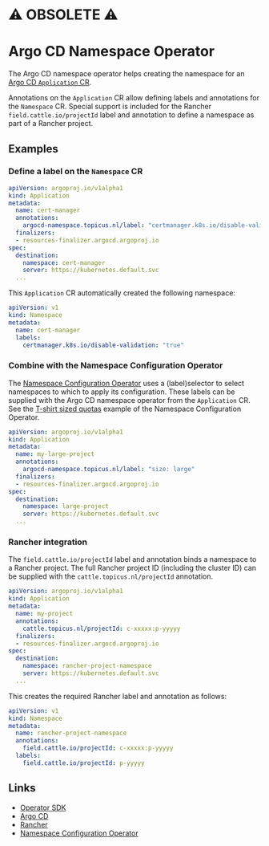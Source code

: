 # ⚠️ OBSOLETE :warning:
# Argo CD Namespace Operator

The Argo CD namespace operator helps creating the namespace for an [Argo CD `Application` CR](https://github.com/argoproj/argo-cd/blob/master/manifests/crds/application-crd.yaml).

Annotations on the `Application` CR allow defining labels and annotations for the `Namespace` CR. Special support is included for the Rancher `field.cattle.io/projectId` label and annotation to define a namespace as part of a Rancher project.

## Examples

### Define a label on the `Namespace` CR
```yaml
apiVersion: argoproj.io/v1alpha1
kind: Application
metadata:
  name: cert-manager
  annotations:
    argocd-namespace.topicus.nl/label: "certmanager.k8s.io/disable-validation: true"
  finalizers:
  - resources-finalizer.argocd.argoproj.io
spec:
  destination:
    namespace: cert-manager
    server: https://kubernetes.default.svc
  ...
```
This `Application` CR automatically created the following namespace:
```yaml
apiVersion: v1
kind: Namespace
metadata:
  name: cert-manager
  labels:
    certmanager.k8s.io/disable-validation: "true"
```

### Combine with the Namespace Configuration Operator
The [Namespace Configuration Operator](https://github.com/redhat-cop/namespace-configuration-operator) uses a (label)selector to select namespaces to which to apply its configuration. These labels can be supplied with the Argo CD namespace operator from the `Application` CR.
See the [T-shirt sized quotas](https://github.com/redhat-cop/namespace-configuration-operator#t-shirt-sized-quotas) example of the Namespace Configuration Operator.
```yaml
apiVersion: argoproj.io/v1alpha1
kind: Application
metadata:
  name: my-large-project
  annotations:
    argocd-namespace.topicus.nl/label: "size: large"
  finalizers:
  - resources-finalizer.argocd.argoproj.io
spec:
  destination:
    namespace: large-project
    server: https://kubernetes.default.svc
  ...
```

### Rancher integration
The `field.cattle.io/projectId` label and annotation binds a namespace to a Rancher project. The full Rancher project ID (including the cluster ID) can be supplied with the `cattle.topicus.nl/projectId` annotation.
```yaml
apiVersion: argoproj.io/v1alpha1
kind: Application
metadata:
  name: my-project
  annotations:
    cattle.topicus.nl/projectId: c-xxxxx:p-yyyyy
  finalizers:
  - resources-finalizer.argocd.argoproj.io
spec:
  destination:
    namespace: rancher-project-namespace
    server: https://kubernetes.default.svc
  ...
```

This creates the required Rancher label and annotation as follows:
```yaml
apiVersion: v1
kind: Namespace
metadata:
  name: rancher-project-namespace
  annotations:
    field.cattle.io/projectId: c-xxxxx:p-yyyyy
  labels:
    field.cattle.io/projectId: p-yyyyy
```

## Links
- [Operator SDK](https://github.com/operator-framework/operator-sdk)
- [Argo CD](https://argoproj.github.io/argo-cd/)
- [Rancher](https://rancher.com/)
- [Namespace Configuration Operator](https://github.com/redhat-cop/namespace-configuration-operator)
